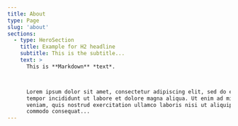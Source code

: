 ```yaml
---
title: About
type: Page
slug: 'about'
sections:
  - type: HeroSection
    title: Example for H2 headline
    subtitle: This is the subtitle...
    text: >
      This is **Markdown** *text*.



      Lorem ipsum dolor sit amet, consectetur adipiscing elit, sed do eiusmod
      tempor incididunt ut labore et dolore magna aliqua. Ut enim ad minim
      veniam, quis nostrud exercitation ullamco laboris nisi ut aliquip ex ea
      commodo consequat...
---
```

